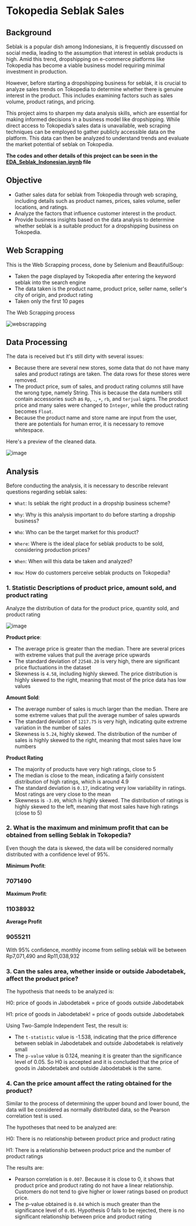 # Tokopedia Seblak Sales
## Background
Seblak is a popular dish among Indonesians, it is frequently discussed on social media, leading to the assumption that interest in seblak products is high. Amid this trend, dropshipping on e-commerce platforms like Tokopedia has become a viable business model requiring minimal investment in production.

However, before starting a dropshipping business for seblak, it is crucial to analyze sales trends on Tokopedia to determine whether there is genuine interest in the product. This includes examining factors such as sales volume, product ratings, and pricing.

This project aims to sharpen my data analysis skills, which are essential for making informed decisions in a business model like dropshipping. While direct access to Tokopedia’s sales data is unavailable, web scraping techniques can be employed to gather publicly accessible data on the platform. This data can then be analyzed to understand trends and evaluate the market potential of seblak on Tokopedia.

**The codes and other details of this project can be seen in the [EDA_Seblak_Indonesian.ipynb](https://github.com/catkezzz/tokopedia_seblak_sales/blob/main/EDA_Seblak_Indonesian.ipynb) file**

## Objective
- Gather sales data for seblak from Tokopedia through web scraping, including details such as product names, prices, sales volume, seller locations, and ratings.
- Analyze the factors that influence customer interest in the product.
- Provide business insights based on the data analysis to determine whether seblak is a suitable product for a dropshipping business on Tokopedia.

## Web Scrapping
This is the Web Scrapping process, done by Selenium and BeautifulSoup:

- Taken the page displayed by Tokopedia after entering the keyword seblak into the search engine
- The data taken is the product name, product price, seller name, seller's city of origin, and product rating
- Taken only the first 10 pages

The Web Scrapping process

![webscrapping](https://github.com/user-attachments/assets/2f33db9d-1b23-4806-82bb-7adcaefc082f)

## Data Processing
The data is received but it's still dirty with several issues:

- Because there are several new stores, some data that do not have many sales and product ratings are taken. The data rows for these stores were removed.
- The product price, sum of sales, and product rating columns still have the wrong type, namely String. This is because the data numbers still contain accessories such as `Rp`, `.`, `+`, `rb`, and `terjual` signs. The product price and many sales were changed to `Integer`, while the product rating becomes `Float`.
- Because the product name and store name are input from the user, there are potentials for human error, it is necessary to remove whitespace.

Here's a preview of the cleaned data.

![image](https://github.com/user-attachments/assets/e2a7f1d4-1737-493e-8686-f274b765612b)

## Analysis

Before conducting the analysis, it is necessary to describe relevant questions regarding seblak sales:
- `What`: Is seblak the right product in a dropship business scheme?

- `Why`: Why is this analysis important to do before starting a dropship business?

- `Who`: Who can be the target market for this product?

- `Where`: Where is the ideal place for seblak products to be sold, considering production prices?

- `When`: When will this data be taken and analyzed?

- `How`: How do customers perceive seblak products on Tokopedia?

### 1. Statistic Descriptions of product price, amount sold, and product rating
Analyze the distribution of data for the product price, quantity sold, and product rating 

![image](https://github.com/user-attachments/assets/91b3b84e-5098-4d10-963e-e00aae72e6b3)

**Product price**:
- The average price is greater than the median. There are several prices with extreme values ​​that pull the average price upwards
- The standard deviation of `22548.20` is very high, there are significant price fluctuations in the dataset
- Skewness is `4.58`, including highly skewed. The price distribution is highly skewed to the right, meaning that most of the price data has low values

**Amount Sold**:
- The average number of sales is much larger than the median. There are some extreme values ​​that pull the average number of sales upwards
- The standard deviation of `1217.75` is very high, indicating quite extreme variation in the number of sales
- Skewness is `5.24`, highly skewed. The distribution of the number of sales is highly skewed to the right, meaning that most sales have low numbers

**Product Rating**
- The majority of products have very high ratings, close to 5
- The median is close to the mean, indicating a fairly consistent distribution of high ratings, which is around 4.9
- The standard deviation is `0.17`, indicating very low variability in ratings. Most ratings are very close to the mean
- Skewness is `-3.09`, which is highly skewed. The distribution of ratings is highly skewed to the left, meaning that most sales have high ratings (close to 5)

### 2. What is the maximum and minimum profit that can be obtained from selling Seblak in Tokopedia?
Even though the data is skewed, the data will be considered normally distributed with a confidence level of 95%.

**Minimum Profit**: 
### 7071490
**Maximum Profit**: 
### 11038932
**Average Profit**
### 9055211

With 95% confidence, monthly income from selling seblak will be between Rp7,071,490 and Rp11,038,932

### 3. Can the sales area, whether inside or outside Jabodetabek, affect the product price?
The hypothesis that needs to be analyzed is:

H0: price of goods in Jabodetabek = price of goods outside Jabodetabek

H1: price of goods in Jabodetabek! = price of goods outside Jabodetabek

Using Two-Sample Independent Test, the result is:

- The `t-statistic` value is -1.538, indicating that the price difference between seblak in Jabodetabek and outside Jabodetabek is relatively small
- The `p-value` value is 0.124, meaning it is greater than the significance level of 0.05. So H0 is accepted and it is concluded that the price of goods in Jabodetabek and outside Jabodetabek is the same.

### 4. Can the price amount affect the rating obtained for the product?
Similar to the process of determining the upper bound and lower bound, the data will be considered as normally distributed data, so the Pearson correlation test is used.

The hypotheses that need to be analyzed are:

H0: There is no relationship between product price and product rating

H1: There is a relationship between product price and the number of product ratings

The results are:
- Pearson correlation is `0.007`. Because it is close to 0, it shows that product price and product rating do not have a linear relationship. Customers do not tend to give higher or lower ratings based on product price.
- The p-value obtained is `0.84` which is much greater than the significance level of `0.05`. Hypothesis 0 fails to be rejected, there is no significant relationship between price and product rating









